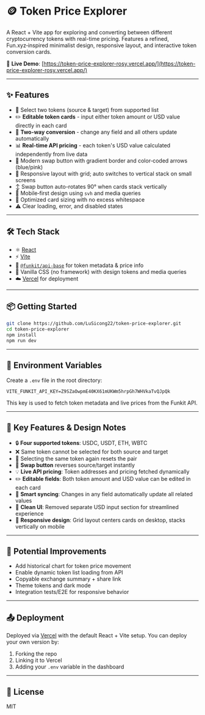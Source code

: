 # 🪙 Token Price Explorer

A React + Vite app for exploring and converting between different cryptocurrency tokens with real-time pricing. Features a refined, Fun.xyz‑inspired minimalist design, responsive layout, and interactive token conversion cards.

🔗 **Live Demo**: [https://token-price-explorer-rosy.vercel.app/](https://token-price-explorer-rosy.vercel.app/)

---

## ✨ Features

- 🔘 Select two tokens (source & target) from supported list
- ✏️ **Editable token cards** - input either token amount or USD value directly in each card
- 💱 **Two-way conversion** - change any field and all others update automatically
- 📊 **Real-time API pricing** - each token's USD value calculated independently from live data
- 🔁 Modern swap button with gradient border and color‑coded arrows (blue/pink)
- 🧱 Responsive layout with grid; auto switches to vertical stack on small screens
- ↕️ Swap button auto-rotates 90° when cards stack vertically
- 📱 Mobile‑first design using `svh` and media queries
- 🧩 Optimized card sizing with no excess whitespace
- ⚠️ Clear loading, error, and disabled states

---

## 🛠️ Tech Stack

- ⚛️ [React](https://reactjs.org/)
- ⚡ [Vite](https://vitejs.dev/)
- 🔌 [`@funkit/api-base`](https://www.npmjs.com/package/@funkit/api-base) for token metadata & price info
- 🎨 Vanilla CSS (no framework) with design tokens and media queries
- ☁️ [Vercel](https://vercel.com/) for deployment

---

## 📦 Getting Started

```bash
git clone https://github.com/LuSicong22/token-price-explorer.git
cd token-price-explorer
npm install
npm run dev
```

---

## 🔐 Environment Variables

Create a `.env` file in the root directory:

```env
VITE_FUNKIT_API_KEY=Z9SZaOwpmE40KX61mUKWm5hrpGh7WHVkaTvQJpQk
```

This key is used to fetch token metadata and live prices from the Funkit API.

---

## 🧠 Key Features & Design Notes

- 🔒 **Four supported tokens**: USDC, USDT, ETH, WBTC
- ❌ Same token cannot be selected for both source and target
- 🎯 Selecting the same token again resets the pair
- 🔁 **Swap button** reverses source/target instantly
- 💡 **Live API pricing**: Token addresses and pricing fetched dynamically
- ✏️ **Editable fields**: Both token amount and USD value can be edited in each card
- 🔄 **Smart syncing**: Changes in any field automatically update all related values
- 🎨 **Clean UI**: Removed separate USD input section for streamlined experience
- 📱 **Responsive design**: Grid layout centers cards on desktop, stacks vertically on mobile

---

## 🧪 Potential Improvements

- Add historical chart for token price movement
- Enable dynamic token list loading from API
- Copyable exchange summary + share link
- Theme tokens and dark mode
- Integration tests/E2E for responsive behavior

---

## 📤 Deployment

Deployed via [Vercel](https://vercel.com) with the default React + Vite setup. You can deploy your own version by:

1. Forking the repo
2. Linking it to Vercel
3. Adding your `.env` variable in the dashboard

---

## 📄 License

MIT
